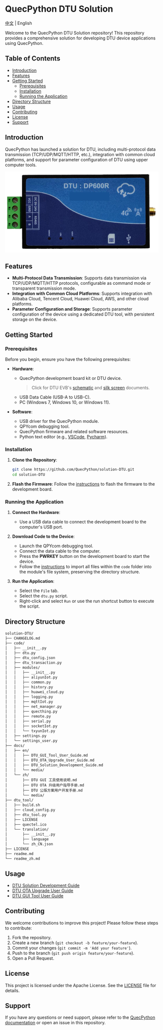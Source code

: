 # QuecPython DTU Solution

[中文](readme_zh.md) | English

Welcome to the QuecPython DTU Solution repository! This repository provides a comprehensive solution for developing DTU device applications using QuecPython.

## Table of Contents

- [Introduction](#introduction)
- [Features](#features)
- [Getting Started](#getting-started)
  - [Prerequisites](#prerequisites)
  - [Installation](#installation)
  - [Running the Application](#running-the-application)
- [Directory Structure](#directory-structure)
- [Usage](#usage)
- [Contributing](#contributing)
- [License](#license)
- [Support](#support)

## Introduction

QuecPython has launched a solution for DTU, including multi-protocol data transmission (TCP/UDP/MQTT/HTTP, etc.), integration with common cloud platforms, and support for parameter configuration of DTU using upper computer tools.

![DTU](./docs/en/media/DP-DTU-Q600.png)

## Features

- **Multi-Protocol Data Transmission**: Supports data transmission via TCP/UDP/MQTT/HTTP protocols, configurable as command mode or transparent transmission mode.
- **Integration with Common Cloud Platforms**: Supports integration with Alibaba Cloud, Tencent Cloud, Huawei Cloud, AWS, and other cloud platforms.
- **Parameter Configuration and Storage**: Supports parameter configuration of the device using a dedicated DTU tool, with persistent storage on the device.

## Getting Started

### Prerequisites

Before you begin, ensure you have the following prerequisites:

- **Hardware**:
  - QuecPython development board kit or DTU device.
    > Click for DTU EVB's [schematic](https://images.quectel.com/python/2024/10/DP-DTU-Q600-EVB-V1.3-SCH.pdf) and [silk screen](https://images.quectel.com/python/2024/10/DP-DTU-Q600-EVB-V1.3-SilkScreen.pdf) documents.
  - USB Data Cable (USB-A to USB-C).
  - PC (Windows 7, Windows 10, or Windows 11).

- **Software**:
  - USB driver for the QuecPython module.
  - QPYcom debugging tool.
  - QuecPython firmware and related software resources.
  - Python text editor (e.g., [VSCode](https://code.visualstudio.com/), [Pycharm](https://www.jetbrains.com/pycharm/download/)).

### Installation

1. **Clone the Repository**:
   ```bash
   git clone https://github.com/QuecPython/solution-DTU.git
   cd solution-DTU
   ```

2. **Flash the Firmware**:
   Follow the [instructions](https://python.quectel.com/doc/Application_guide/en/dev-tools/QPYcom/qpycom-dw.html#Download-Firmware) to flash the firmware to the development board.

### Running the Application

1. **Connect the Hardware**:
   - Use a USB data cable to connect the development board to the computer's USB port.

2. **Download Code to the Device**:
   - Launch the QPYcom debugging tool.
   - Connect the data cable to the computer.
   - Press the **PWRKEY** button on the development board to start the device.
   - Follow the [instructions](https://python.quectel.com/doc/Application_guide/en/dev-tools/QPYcom/qpycom-dw.html#Download-Script) to import all files within the `code` folder into the module's file system, preserving the directory structure.

3. **Run the Application**:
   - Select the `File` tab.
   - Select the `dtu.py` script.
   - Right-click and select `Run` or use the run shortcut button to execute the script.

## Directory Structure

```plaintext
solution-DTU/
├── CHANGELOG.md
├── code/
│   ├── __init__.py
│   ├── dtu.py
│   ├── dtu_config.json
│   ├── dtu_transaction.py
│   ├── modules/
│   │   ├── __init__.py
│   │   ├── aliyunIot.py
│   │   ├── common.py
│   │   ├── history.py
│   │   ├── huawei_cloud.py
│   │   ├── logging.py
│   │   ├── mqttIot.py
│   │   ├── net_manager.py
│   │   ├── quecthing.py
│   │   ├── remote.py
│   │   ├── serial.py
│   │   ├── socketIot.py
│   │   └── txyunIot.py
│   ├── settings.py
│   └── settings_user.py
├── docs/
│   ├── en/
│   │   ├── DTU_GUI_Tool_User_Guide.md
│   │   ├── DTU_OTA_Upgrade_User_Guide.md
│   │   ├── DTU_Solution_Development_Guide.md
│   │   └── media/
│   └── zh/
│       ├── DTU GUI 工具使用说明.md
│       ├── DTU OTA 升级用户指导手册.md
│       ├── DTU 公版方案用户开发手册.md
│       └── media/
├── dtu_tool/
│   ├── build.sh
│   ├── cloud_config.py
│   ├── dtu_tool.py
│   ├── LICENSE
│   ├── quectel.ico
│   └── translation/
│       ├── __init__.py
│       ├── language
│       └── zh_CN.json
├── LICENSE
├── readme.md
└── readme_zh.md
```

## Usage

- [DTU Solution Development Guide](./docs/en/DTU_Solution_Development_Guide.md)
- [DTU OTA Upgrade User Guide](./docs/en/DTU_OTA_Upgrade_User_Guide.md)
- [DTU GUI Tool User Guide](./docs/en/DTU_GUI_Tool_User_Guide.md)

## Contributing

We welcome contributions to improve this project! Please follow these steps to contribute:

1. Fork the repository.
2. Create a new branch (`git checkout -b feature/your-feature`).
3. Commit your changes (`git commit -m 'Add your feature'`).
4. Push to the branch (`git push origin feature/your-feature`).
5. Open a Pull Request.

## License

This project is licensed under the Apache License. See the [LICENSE](LICENSE) file for details.

## Support

If you have any questions or need support, please refer to the [QuecPython documentation](https://python.quectel.com/doc) or open an issue in this repository.